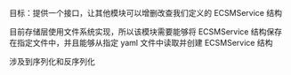 目标：提供一个接口，让其他模块可以增删改查我们定义的 ECSMService 结构

目前存储层使用文件系统实现，所以该模块需要能够将 ECSMService 结构保存在指定文件中，并且能够从指定 yaml 文件中读取并创建 ECSMService 结构

涉及到序列化和反序列化